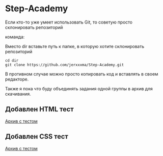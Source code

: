 # Step-Academy

Если кто-то уже умеет использовать Git, то советую просто склонировать репозиторий  

команда:  

Вместо dir вставьте путь к папке, в которую хотите склонировать репозиторий  
```
cd dir
git clone https://github.com/jerxxxma/Step-Academy.git
```

В противном случае можно просто копировать код и вставлять в своем редакторе.

Также я пока что буду объединять задания одной группы в архив для скачивания.
## Добавлен HTML тест
[Архив с тестом](./html/html.zip)

## Добавлен CSS тест

[Архив с тестом](./css/css.zip)

